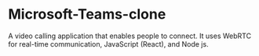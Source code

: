 # Microsoft-Teams-clone

A video calling application that enables people to connect. It uses WebRTC for real-time communication, JavaScript (React), and Node js. 

